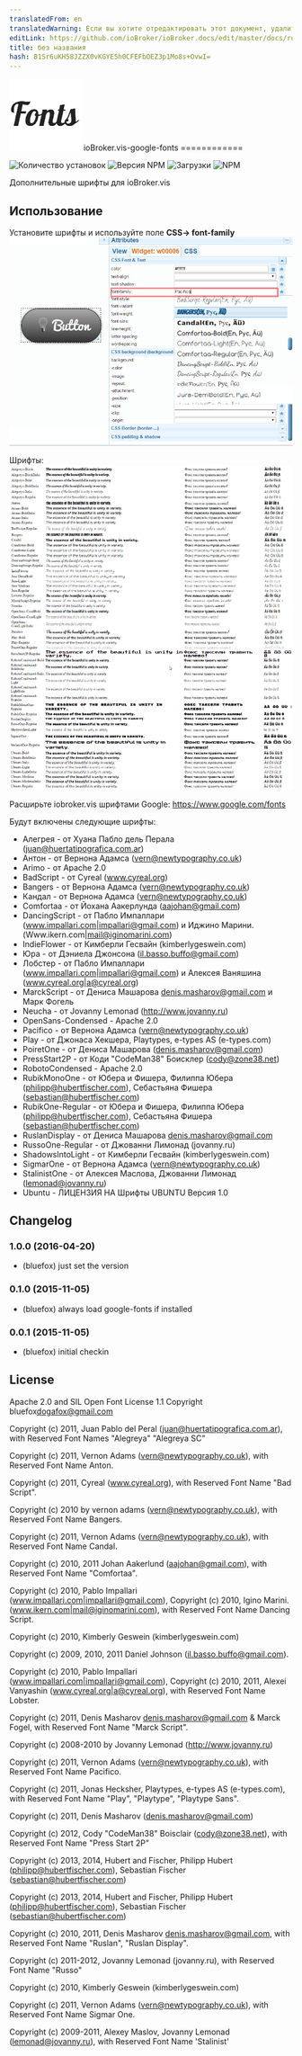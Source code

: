 ```yaml
---
translatedFrom: en
translatedWarning: Если вы хотите отредактировать этот документ, удалите поле «translationFrom», в противном случае этот документ будет снова автоматически переведен
editLink: https://github.com/ioBroker/ioBroker.docs/edit/master/docs/ru/adapterref/iobroker.vis-google-fonts/README.md
title: без названия
hash: 81Sr6uKH58JZZX0vKGYE5h0CFEFbOEZ3p1Mo8s+OvwI=
---
```

![логотип](../../../en/adapterref/iobroker.vis-google-fonts/admin/vis-google-fonts.png) ioBroker.vis-google-fonts ============

![Количество установок](http://iobroker.live/badges/vis-google-fonts-stable.svg)
![Версия NPM](http://img.shields.io/npm/v/iobroker.vis-google-fonts.svg)
![Загрузки](https://img.shields.io/npm/dm/iobroker.vis-google-fonts.svg)
![NPM](https://nodei.co/npm/iobroker.vis-google-fonts.png?downloads=true)

Дополнительные шрифты для ioBroker.vis

## Использование
Установите шрифты и используйте поле **CSS-> font-family** ![Как пользоваться](../../../en/adapterref/iobroker.vis-google-fonts/img/usage.png)

Шрифты: ![шрифты](../../../en/adapterref/iobroker.vis-google-fonts/img/fonts.png)

Расширьте iobroker.vis шрифтами Google: https://www.google.com/fonts

Будут включены следующие шрифты:

- Алегрея - от Хуана Пабло дель Перала (juan@huertatipografica.com.ar)
- Антон - от Вернона Адамса (vern@newtypography.co.uk)
- Arimo - от Apache 2.0
- BadScript - от Cyreal (www.cyreal.org)
- Bangers - от Вернона Адамса (vern@newtypography.co.uk)
- Кандал - от Вернона Адамса (vern@newtypography.co.uk)
- Comfortaa - от Йохана Аакерлунда (aajohan@gmail.com)
- DancingScript - от Пабло Импаллари (www.impallari.com|impallari@gmail.com) и Иджино Марини. (Www.ikern.com|mail@iginomarini.com)
- IndieFlower - от Кимберли Гесвайн (kimberlygeswein.com)
- Юра - от Дэниела Джонсона (<il.basso.buffo@gmail.com>)
- Лобстер - от Пабло Импаллари (www.impallari.com|impallari@gmail.com) и Алексея Ваняшина (www.cyreal.org|a@cyreal.org)
- MarckScript - от Дениса Машарова <denis.masharov@gmail.com> и Марк Фогель
- Neucha - от Jovanny Lemonad (http://www.jovanny.ru)
- OpenSans-Condensed - Apache 2.0
- Pacifico - от Вернона Адамса (vern@newtypography.co.uk)
- Play - от Джонаса Хекшера, Playtypes, e-types AS (e-types.com)
- PoiretOne - от Дениса Машарова (denis.masharov@gmail.com)
- PressStart2P - от Коди "CodeMan38" Боисклер (cody@zone38.net)
- RobotoCondensed - Apache 2.0
- RubikMonoOne - от Юбера и Фишера, Филиппа Юбера (philipp@hubertfischer.com), Себастьяна Фишера (sebastian@hubertfischer.com)
- RubikOne-Regular - от Юбера и Фишера, Филиппа Юбера (philipp@hubertfischer.com), Себастьяна Фишера (sebastian@hubertfischer.com)
- RuslanDisplay - от Дениса Машарова <denis.masharov@gmail.com>
- RussoOne-Regular - от Джованни Лимонад (jovanny.ru)
- ShadowsIntoLight - от Кимберли Гесвайн (kimberlygeswein.com)
- SigmarOne - от Вернона Адамса (vern@newtypography.co.uk)
- StalinistOne - от Алексея Маслова, Джованни Лимонад (lemonad@jovanny.ru)
- Ubuntu - ЛИЦЕНЗИЯ НА Шрифты UBUNTU Версия 1.0

## Changelog

### 1.0.0 (2016-04-20)
- (bluefox) just set the version

### 0.1.0 (2015-11-05)
- (bluefox) always load google-fonts if installed

### 0.0.1 (2015-11-05)
- (bluefox) initial checkin

## License
 Apache 2.0 and SIL Open Font License 1.1
 Copyright bluefox<dogafox@gmail.com>
 
 Copyright (c) 2011, Juan Pablo del Peral (juan@huertatipografica.com.ar), 
 with Reserved Font Names "Alegreya" "Alegreya SC"
 
 Copyright (c) 2011, Vernon Adams (vern@newtypography.co.uk),
 with Reserved Font Name Anton.
 
 Copyright (c) 2011, Cyreal (www.cyreal.org),
 with Reserved Font Name "Bad Script".
 
 Copyright (c) 2010 by vernon adams (vern@newtypography.co.uk),
 with Reserved Font Name Bangers.
 
 Copyright (c) 2011, Vernon Adams (vern@newtypography.co.uk),
 with Reserved Font Name Candal.
 
 Copyright (c) 2010, 2011 Johan Aakerlund (aajohan@gmail.com),
 with Reserved Font Name "Comfortaa".
 
 Copyright (c) 2010, Pablo Impallari (www.impallari.com|impallari@gmail.com),
 Copyright (c) 2010, Igino Marini. (www.ikern.com|mail@iginomarini.com),
 with Reserved Font Name Dancing Script.
 
 Copyright (c) 2010, Kimberly Geswein (kimberlygeswein.com)
 
 Copyright (c) 2009, 2010, 2011 Daniel Johnson (<il.basso.buffo@gmail.com>).
 
 Copyright (c) 2010, Pablo Impallari (www.impallari.com|impallari@gmail.com),
 Copyright (c) 2010, 2011, Alexei Vanyashin (www.cyreal.org|a@cyreal.org),
 with Reserved Font Name Lobster.
 
 Copyright (c) 2011, Denis Masharov <denis.masharov@gmail.com> & Marck Fogel,
 with Reserved Font Name "Marck Script".
 
 Copyright (c) 2008-2010 by Jovanny Lemonad (http://www.jovanny.ru)
 
 Copyright (c) 2011, Vernon Adams (vern@newtypography.co.uk),
 with Reserved Font Name Pacifico.
 
 Copyright (c) 2011, Jonas Hecksher, Playtypes, e-types AS (e-types.com),
 with Reserved Font Name "Play", "Playtype", "Playtype Sans".
 
 Copyright (c) 2011, Denis Masharov (denis.masharov@gmail.com)
 
 Copyright (c) 2012, Cody "CodeMan38" Boisclair (cody@zone38.net), with Reserved Font Name "Press Start 2P"
 
 Copyright (c) 2013, 2014, Hubert and Fischer, Philipp Hubert (philipp@hubertfischer.com), Sebastian Fischer (sebastian@hubertfischer.com)
 
 Copyright (c) 2013, 2014, Hubert and Fischer, Philipp Hubert (philipp@hubertfischer.com), Sebastian Fischer (sebastian@hubertfischer.com)
 
 Copyright (c) 2010, 2011, Denis Masharov <denis.masharov@gmail.com>,
 with Reserved Font Name "Ruslan", "Ruslan Display".
 
 Copyright (c) 2011-2012, Jovanny Lemonad (jovanny.ru), with Reserved Font Name "Russo"
 
 Copyright (c) 2010, Kimberly Geswein (kimberlygeswein.com)
 
 Copyright (c) 2011, Vernon Adams (vern@newtypography.co.uk),
 with Reserved Font Name Sigmar One.
 
 Copyright (c) 2009-2011, Alexey Maslov, Jovanny Lemonad (lemonad@jovanny.ru), with Reserved Font Name 'Stalinist'